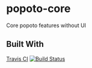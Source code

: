 # popoto-core
Core popoto features without UI

## Built With
[Travis CI](https://travis-ci.org/) [![Build Status](https://travis-ci.org/Popotojs/popoto-core.svg?branch=master)](https://travis-ci.org/Popotojs/popoto-core)